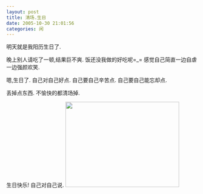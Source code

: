```yaml
---
layout: post
title: 清场.生日
date: 2005-10-30 21:01:56
categories: 闲
---
```

明天就是我阳历生日了.

晚上别人请吃了一顿,结果巨不爽.
饭还没我做的好吃呢=_=
感觉自己简直一边自虐一边强颜欢笑.

嗯,生日了.
自己对自己好点.
自己要自己辛苦点.
自己要自己能忘却点.

丢掉点东西.
不愉快的都清场掉.

生日快乐!
自己对自己说.
<a href="http://blog.yeeh.org/wp-content/uploads/2005/10/31_001047_mjbp1.jpg"><img src="http://blog.yeeh.org/wp-content/uploads/2005/10/31_001047_mjbp1-300x225.jpg" alt="" title="31_001047_mjbp1" width="300" height="225" class="alignleft size-medium wp-image-1113" /></a>